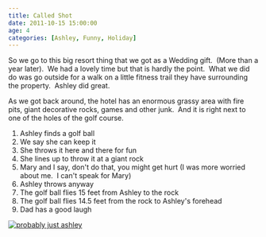 ```yaml
---
title: Called Shot
date: 2011-10-15 15:00:00
age: 4
categories: [Ashley, Funny, Holiday]
---
```

So we go to this big resort thing that we got as a Wedding gift.  (More than a year later).  We had a lovely time but that is hardly the point.  What we did do was go outside for a walk on a little fitness trail they have surrounding the property.  Ashley did great.

As we got back around, the hotel has an enormous grassy area with fire pits, giant decorative rocks, games and other junk.  And it is right next to one of the holes of the golf course.

1. Ashley finds a golf ball
2. We say she can keep it
3. She throws it here and there for fun
4. She lines up to throw it at a giant rock
5. Mary and I say, don't do that, you might get hurt (I was more worried about me.  I can't speak for Mary)
6. Ashley throws anyway
7. The golf ball flies 15 feet from Ashley to the rock
8. The golf ball flies 14.5 feet from the rock to Ashley's forehead
9. Dad has a good laugh

[<img src="https://lh3.googleusercontent.com/UHi5Wsf3_9gufb9yEYKccc-JVVsBSiAr9ftoAwJ7Tr2JCMHpKdquV2G5-ch_Ng1qUenzz-lq-eQs-dSAM8VLAsuMN7cbovD9PexuWUESfUY=w294-h220" alt="probably just ashley" class="wyseguys-album"/>](https://get.google.com/albumarchive/108001626876662627571/album/AF1QipMtgnzEJazWC5SfnxRjAPxZEw7HCIfN1UXFq8QP?source=pwa&authKey=CIHZ7pLg2rXo1gE)